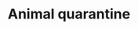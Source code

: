 ---
title: Animal quarantine
longTitle: 'Animal quarantine'
tags:
- gccommon
usedFor:
- "[[Quarantine]]"
---